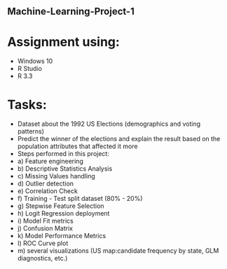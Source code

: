 ## Machine-Learning-Project-1
# Assignment using: 
- Windows 10
- R Studio
- R 3.3

# Tasks:
- Dataset about the 1992 US Elections (demographics and voting patterns)
- Predict the winner of the elections and explain the result based on the population attributes that affected it more
- Steps performed in this project: 
- a) Feature engineering
- b) Descriptive Statistics Analysis
- c) Missing Values handling
- d) Outlier detection
- e) Correlation Check
- f) Training - Test split dataset (80% - 20%)
- g) Stepwise Feature Selection
- h) Logit Regression deployment
- i) Model Fit metrics
- j) Confusion Matrix
- k) Model Performance Metrics
- l) ROC Curve plot
- m) several visualizations (US map:candidate frequency by state, GLM diagnostics, etc.) 

